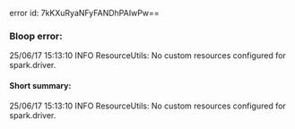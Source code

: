 error id: 7kKXuRyaNFyFANDhPAIwPw==
### Bloop error:

25/06/17 15:13:10 INFO ResourceUtils: No custom resources configured for spark.driver.
#### Short summary: 

25/06/17 15:13:10 INFO ResourceUtils: No custom resources configured for spark.driver.